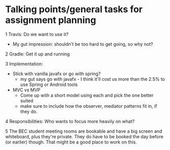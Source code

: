 # Talking points/general tasks for assignment planning

1 Travis: Do we want to use it?
* My gut impression: shouldn't be too hard to get going, so why not?

2 Gradle: Get it up and running

3 Implementation:
* Stick with vanilla javafx or go with spring?
  * my gut says go with javafx - I think it'll cost us more than the 2.5% to use Spring or Android tools
* MVC vs MVP
  * Come up with a short model using each and pick the one better suited
  * make sure to include how the observer, mediator patterns fit in, if they do.

4 Responsibilities: Who wants to focus more heavily on what?

5 The BEC student meeting rooms are bookable and have a big screen and whiteboard, plus they're private. They do have to be booked the day before (or earlier) though. That might be a good place to work on this.
